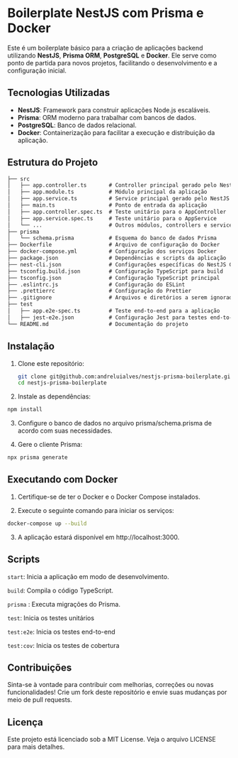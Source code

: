 # Boilerplate NestJS com Prisma e Docker

Este é um boilerplate básico para a criação de aplicações backend utilizando **NestJS**, **Prisma ORM**, **PostgreSQL** e **Docker**. Ele serve como ponto de partida para novos projetos, facilitando o desenvolvimento e a configuração inicial.

## Tecnologias Utilizadas

- **NestJS**: Framework para construir aplicações Node.js escaláveis.
- **Prisma**: ORM moderno para trabalhar com bancos de dados.
- **PostgreSQL**: Banco de dados relacional.
- **Docker**: Containerização para facilitar a execução e distribuição da aplicação.

## Estrutura do Projeto

``` markdown
├── src
│   ├── app.controller.ts       # Controller principal gerado pelo NestJS
│   ├── app.module.ts           # Módulo principal da aplicação
│   ├── app.service.ts          # Service principal gerado pelo NestJS
│   ├── main.ts                 # Ponto de entrada da aplicação
│   ├── app.controller.spec.ts  # Teste unitário para o AppController
│   ├── app.service.spec.ts     # Teste unitário para o AppService
│   └── ...                     # Outros módulos, controllers e services
├── prisma
│   └── schema.prisma           # Esquema do banco de dados Prisma
├── Dockerfile                  # Arquivo de configuração do Docker
├── docker-compose.yml          # Configuração dos serviços Docker
├── package.json                # Dependências e scripts da aplicação
├── nest-cli.json               # Configurações específicas do NestJS CLI
├── tsconfig.build.json         # Configuração TypeScript para build
├── tsconfig.json               # Configuração TypeScript principal
├── .eslintrc.js                # Configuração do ESLint
├── .prettierrc                 # Configuração do Prettier
├── .gitignore                  # Arquivos e diretórios a serem ignorados pelo Git
├── test
│   ├── app.e2e-spec.ts         # Teste end-to-end para a aplicação
│   ├── jest-e2e.json           # Configuração Jest para testes end-to-end
└── README.md                   # Documentação do projeto

```


## Instalação

1. Clone este repositório:

   ```bash
   git clone git@github.com:andreluialves/nestjs-prisma-boilerplate.git
   cd nestjs-prisma-boilerplate

2. Instale as dependências:

```bash
npm install
```

3. Configure o banco de dados no arquivo prisma/schema.prisma de acordo com suas necessidades.

4. Gere o cliente Prisma:

```bash
npx prisma generate
```

## Executando com Docker

1. Certifique-se de ter o Docker e o Docker Compose instalados.

2. Execute o seguinte comando para iniciar os serviços:
``` bash
docker-compose up --build
```

3. A aplicação estará disponível em http://localhost:3000.

## Scripts

`start`: Inicia a aplicação em modo de desenvolvimento.

`build`: Compila o código TypeScript.

`prisma`
: Executa migrações do Prisma.

`test`: Inicia os testes unitários

`test:e2e`: Inicia os testes end-to-end

`test:cov`: Inicia os testes de cobertura


## Contribuições

Sinta-se à vontade para contribuir com melhorias, correções ou novas funcionalidades! Crie um fork deste repositório e envie suas mudanças por meio de pull requests.

## Licença

Este projeto está licenciado sob a MIT License. Veja o arquivo LICENSE para mais detalhes.